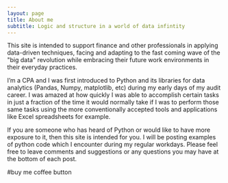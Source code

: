```yaml
---
layout: page
title: About me
subtitle: Logic and structure in a world of data infintity
---
```

This site is intended to support finance and other professionals in applying data-driven techniques, facing and adapting to the fast coming wave of the "big data" revolution while embracing their future work environments in their everyday practices.

I’m a CPA and I was first introduced to Python and its libraries for data analytics (Pandas, Numpy, matplotlib, etc) during my early days of my audit career.  I was amazed at how quickly I was able to accomplish certain tasks in just a fraction of the time it would normally take if I was to perform those same tasks using the more conventionally accepted tools and applications like Excel spreadsheets for example.

If you are someone who has heard of Python or would like to have more exposure to it, then this site is intended for you.  I will be posting examples of python code which I encounter during my regular workdays. Please feel free to leave comments and suggestions or any questions you may have at the bottom of each post.

 #buy me coffee button
<script type="text/javascript" src="https://cdnjs.buymeacoffee.com/1.0.0/button.prod.min.js" data-name="bmc-button" data-slug="pandaudit" data-color="#FFDD00" data-emoji=""  data-font="Cookie" data-text="Buy me a coffee" data-outline-color="#000000" data-font-color="#000000" data-coffee-color="#ffffff" ></script>
